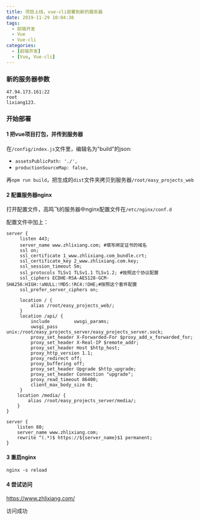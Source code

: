```yaml
---
title: 项目上线，vue-cli部署到新的服务器
date: 2019-11-29 10:04:38
tags:
  - 前端开发
  - Vue
  - Vue-cli
categories:
  - [前端开发]
  - [Vue, Vue-cli]
---
```

### 新的服务器参数
```
47.94.173.161:22
root
lixiang123.
```

### 开始部署

#### 1 把vue项目打包，并传到服务器

在`/config/index.js`文件里，编辑名为"build"的json:

+ `assetsPublicPath: './',`
+ `productionSourceMap: false,`

<!-- more -->

再`npm run build`，把生成的`dist`文件夹拷贝到服务器`/root/easy_projects_web`

#### 2 配置服务器nginx

打开配置文件，高鸣飞的服务器中nginx配置文件在`/etc/nginx/conf.d`

配置文件中加上：

```
server {
     listen 443;
     server_name www.zhlixiang.com; #填写绑定证书的域名
     ssl on;
     ssl_certificate 1_www.zhlixiang.com_bundle.crt;
     ssl_certificate_key 2_www.zhlixiang.com.key;
     ssl_session_timeout 5m;
     ssl_protocols TLSv1 TLSv1.1 TLSv1.2; #按照这个协议配置
     ssl_ciphers ECDHE-RSA-AES128-GCM-SHA256:HIGH:!aNULL:!MD5:!RC4:!DHE;#按照这个套件配置
     ssl_prefer_server_ciphers on;

     location / {
         alias /root/easy_projects_web/;
     }
     location /api/ {
         include         uwsgi_params;
         uwsgi_pass      unix:/root/easy_projects_server/easy_projects_server.sock;
         proxy_set_header X-Forwarded-For $proxy_add_x_forwarded_for;
         proxy_set_header X-Real-IP $remote_addr;
         proxy_set_header Host $http_host;
         proxy_http_version 1.1;
         proxy_redirect off;
         proxy_buffering off;
         proxy_set_header Upgrade $http_upgrade;
         proxy_set_header Connection "upgrade";
         proxy_read_timeout 86400;
         client_max_body_size 0;
     }
    location /media/ {
        alias /root/easy_projects_server/media/;
    }
}

server {
    listen 80;
    server_name www.zhlixiang.com;
    rewrite ^(.*)$ https://${server_name}$1 permanent;
}
```

#### 3 重启nginx

`nginx -s reload`

#### 4 尝试访问

https://www.zhlixiang.com/

访问成功
